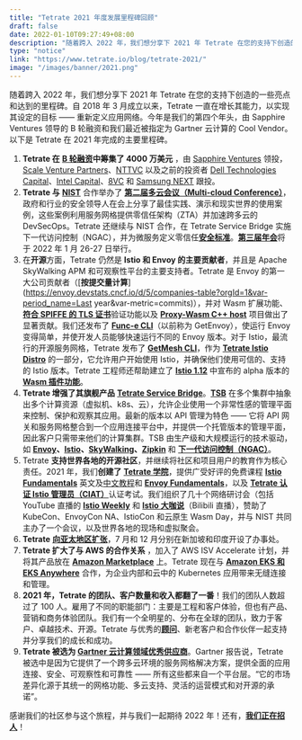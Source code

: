 ```yaml
---
title: "Tetrate 2021 年度发展里程碑回顾"
draft: false
date: 2022-01-10T09:27:49+08:00
description: "随着跨入 2022 年，我们想分享下 2021 年 Tetrate 在您的支持下创造的一些亮点和达到的里程碑。"
type: "notice"
link: "https://www.tetrate.io/blog/tetrate-2021/"
image: "/images/banner/2021.png"
---
```


随着跨入 2022 年，我们想分享下 2021 年 Tetrate 在您的支持下创造的一些亮点和达到的里程碑。自 2018 年 3 月成立以来，Tetrate 一直在增长其能力，以实现其设定的目标 —— 重新定义应用网络。今年是我们的第四个年头，由 Sapphire Ventures 领导的 B 轮融资和我们最近被指定为 Gartner 云计算的 Cool Vendor。以下是 Tetrate 在 2021 年完成的主要里程碑。

1. **Tetrate 在** [**B 轮融资**](https://www.tetrate.io/blog/series-b-journey-next-steps/)**中筹集了 4000 万美元** ，由 [Sapphire Ventures](https://sapphireventures.com/) 领投，[Scale Venture Partners](https://www.scalevp.com/)、[NTTVC](https://nttvc.com/) 以及之前的投资者 [Dell Technologies Capital](https://www.delltechnologiescapital.com/)、[Intel Capital](https://www.intel.com/content/www/us/en/intel-capital/overview.html)、[8VC](https://8vc.com/) 和 [Samsung NEXT](http://www.samsungnext.com/) 跟投。
2. **Tetrate 与** [**NIST**](https://www.businesswire.com/news/home/20201217005236/en/Federal-Agency-NIST-and-Service-Mesh-Leader-Tetrate-to-Co-host-Conference-on-Foundational-Security-Approaches-for-Microservices-in-Multi-Cloud) 合作举办了 [**第二届多云会议（Multi-cloud Conference）**](https://www.tetrate.io/blog/service-mesh-zero-trust-network-architecture/)，政府和行业的安全领导人在会上分享了最佳实践、演示和现实世界的使用案例，这些案例利用服务网格提供零信任架构（ZTA）并加速跨多云的 DevSecOps。Tetrate 还继续与 NIST 合作，在 Tetrate Service Bridge 实施下一代访问控制（NGAC），并为微服务定义零信任[**安全标准**](https://csrc.nist.gov/publications/search?keywords-lg=800-204&sortBy-lg=Number+DESC&viewMode-lg=brief&ipp-lg=all&status-lg=Final%2CDraft&series-lg=SP&topicsMatch-lg=ANY&controlsMatch-lg=ANY)。[**第三届年会**](https://www.tetrate.io/zta-devsecops-conference-2022/)将于 2022 年 1 月 26-27 日举行。
3. 在**开源**方面，Tetrate 仍然是 **Istio 和 Envoy 的主要贡献者**，并且是 Apache SkyWalking APM 和可观察性平台的主要支持者。Tetrate 是 Envoy 的第一大公司贡献者（[**按提交量计算**](https://envoy.devstats.cncf.io/d/5/companies-table?orgId=1&var-period_name=Last year&var-metric=commits)），并对 Wasm 扩展功能、[**符合 SPIFFE 的 TLS 证书**](https://github.com/envoyproxy/envoy/blob/main/CODEOWNERS#L49)验证功能以及 [**Proxy-Wasm C++ host**](https://github.com/proxy-wasm/proxy-wasm-cpp-host) 项目做出了显著贡献。我们还发布了 [**Func-e CLI**](https://func-e.io/)（以前称为 GetEnvoy），使运行 Envoy 变得简单，并使开发人员能够快速运行不同的 Envoy 版本。对于 Istio，最流行的开源服务网格，Tetrate 发布了 [**GetMesh CLI**](https://istio.tetratelabs.io/getmesh-cli/)，作为 [**Tetrate Istio Distro**](https://istio.tetratelabs.io/) 的一部分，它允许用户开始使用 Istio，并确保他们使用可信的、支持的 Istio 版本。Tetrate 工程师还帮助建立了 [**Istio 1.12**](https://istio.io/latest/blog/2021/wasm-api-alpha/) 中宣布的 alpha 版本的 [**Wasm 插件功能**](https://www.tetrate.io/blog/istio-wasm-extensions-and-ecosystem/)。
4. **Tetrate 增强了其旗舰产品** [**Tetrate Service Bridge**](https://www.tetrate.io/tetrate-service-bridge)。[**TSB**](https://thenewstack.io/tetrate-service-bridge-to-close-enterprise-application-networking-gap-via-service-mesh/) 在多个集群中抽象出多个计算资源（虚拟机、k8s、云），允许企业使用一个非常性感的管理平面来控制、保护和观察其应用。最新的版本以 API 管理为特色 —— 它将 API 网关和服务网格整合到一个应用连接平台中，并提供一个托管版本的管理平面，因此客户只需带来他们的计算集群。TSB 由生产级和大规模运行的技术驱动，如 [**Envoy**](https://envoyproxy.io/)**、**[**Istio**](https://istio.io/)**、**[**SkyWalking**](https://skywalking.apache.org/)**、**[**Zipkin**](https://zipkin.io/) 和 [**下一代访问控制（NGAC）**](https://www.tetrate.io/blog/unpacking-next-generation-access-control-ngac-and-tetrate-q/)。
5. Tetrate **支持世界各地的开源社区**，并继续将社区和项目用户的教育作为核心责任。2021 年，我们**创建了** [**Tetrate 学院**](https://academy.tetrate.io/)，提供广受好评的免费课程 [**Istio Fundamentals**](https://academy.tetrate.io/courses/istio-fundamentals) 英文及[中文教程](https://academy.tetrate.io/courses/istio-fundamentals-zh)和 [**Envoy Fundamentals**](https://academy.tetrate.io/courses/envoy-fundamentals)，以及 [**Tetrate 认证 Istio 管理员（CIAT）**](https://academy.tetrate.io/courses/certified-istio-administrator)认证考试。我们组织了几十个网络研讨会（包括 YouTube 直播的 [**Istio Weekly**](https://istioweekly.com/) 和 [**Istio 大咖说**](https://space.bilibili.com/1698576814/)（Bilibili 直播），赞助了 KubeCon、EnvoyCon NA、IstioCon 和云原生 Wasm Day，并与 NIST 共同主办了一个会议，以及世界各地的现场和虚拟聚会。
6. **Tetrate** [**向亚太地区扩张**](https://www.tetrate.io/blog/servicemesh-apac-expansion/)，7 月和 12 月分别在新加坡和印度开设了办事处。
7. **Tetrate 扩大了与 AWS 的合作关系** ，加入了 AWS ISV Accelerate 计划，并将其产品放在 [**Amazon Marketplace**](https://www.tetrate.io/blog/aws-marketplace/) 上。Tetrate 现在与 [**Amazon EKS 和 EKS Anywhere**](https://www.tetrate.io/blog/tetrate-eks-anywhere/) 合作，为企业内部和云中的 Kubernetes 应用带来无缝连接和管理。
8. **2021 年，Tetrate 的团队、客户数量和收入都翻了一番**！我们的团队人数超过了 100 人。雇用了不同的职能部门：主要是工程和客户体验，但也有产品、营销和商务体验团队。我们有一个全明星的、分布在全球的团队，致力于客户、卓越技术、开源。Tetrate 与优秀的[**顾问**](https://www.tetrate.io/about-us/#advisors)、新老客户和合作伙伴一起支持并分享我们的成长和成功。
9. **Tetrate 被选为 [Gartner 云计算领域优秀供应商](https://www.tetrate.io/blog/tetrate-named-gartner-cool-vendor/)**。Gartner 报告说，Tetrate 被选中是因为它提供了一个跨多云环境的服务网格解决方案，提供全面的应用连接、安全、可观察性和可靠性 —— 所有这些都来自一个平台层。“它的市场差异化源于其统一的网格功能、多云支持、灵活的运营模式和对开源的承诺”。

感谢我们的社区参与这个旅程，并与我们一起期待 2022 年！还有，**[我们正在招人](http://www.tetrate.io/careers)**！
